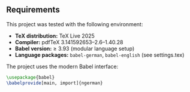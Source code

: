 ## Requirements

This project was tested with the following environment:

- **TeX distribution:** TeX Live 2025
- **Compiler:** pdfTeX 3.141592653–2.6–1.40.28
- **Babel version:** ≥ 3.93 (modular language setup)
- **Language packages:** `babel-german`, `babel-english` (see settings.tex)

The project uses the modern Babel interface:
```latex
\usepackage{babel}
\babelprovide[main, import]{ngerman}


